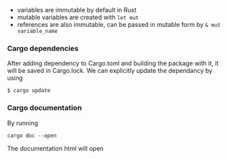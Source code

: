 - variables are immutable by default in Rust
- mutable variables are created with `let mut`
- references are also immutable, can be passed in mutable form by `& mut variable_name`

### Cargo dependencies
After adding dependency to Cargo.toml and building the package with it, it will be saved in Cargo.lock.
We can explicitly update the dependancy by using

```
$ cargo update
```

### Cargo documentation

By running

```
cargo doc --open
```

The documentation html will open
